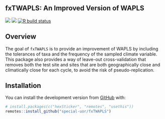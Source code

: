 
<!-- README.md is generated from README.Rmd. Please edit that file -->

## fxTWAPLS: An Improved Version of WAPLS

<!-- <img src="inst/images/logo.png" alt="logo" align="right" height=200px/> -->

<!-- <img src="https://raw.githubusercontent.com/special-uor/fxTWAPLS/master/inst/images/logo.png" alt="logo" align="right" height=200px/> -->

<!-- badges: start -->

<!-- [![](https://img.shields.io/github/languages/code-size/special-uor/fxTWAPLS.svg)](https://github.com/special-uor/fxTWAPLS) -->

<!-- [![R build status](https://github.com/special-uor/fxTWAPLS/workflows/R-CMD-check/badge.svg)](https://github.com/special-uor/fxTWAPLS/actions) -->

[![](https://img.shields.io/badge/devel%20version-0.0.0.9000-blue.svg)](https://github.com/special-uor/fxTWAPLS)
[![](https://codecov.io/gh/special-uor/fxTWAPLS/branch/master/graph/badge.svg?token=Q6SYL7AOGR)](https://codecov.io/gh/special-uor/fxTWAPLS)
[![R build
status](https://github.com/special-uor/fxTWAPLS/workflows/R-CMD-check/badge.svg)](https://github.com/special-uor/fxTWAPLS/actions)
<!-- badges: end -->

## Overview

The goal of `fxTWAPLS` is to provide an improvement of WAPLS by
including the tolerances of taxa and the frequency of the sampled
climate variable. This package also provides a way of leave-out
cross-validation that removes both the test site and sites that are both
geographically close and climatically close for each cycle, to avoid the
risk of
pseudo-replication.

## Installation

<!-- ### Create a Personal Access Token (PAT) for Github -->

<!-- This is needed to install packages from private repositories. Once configured, -->

<!-- there is no need to configure it again. -->

<!-- ```{r, eval = FALSE} -->

<!-- # install.packages("usethis") -->

<!-- usethis::browse_github_pat(scopes = "repo",  -->

<!--                            description = "R:GITHUB_PAT",  -->

<!--                            host = "https://github.com/special-uor") -->

<!-- ``` -->

<!-- Copy the generated token. Then, run the following command: -->

<!-- ```{r, eval = FALSE} -->

<!-- usethis::edit_r_environ() -->

<!-- ``` -->

<!-- Add a new line to the `.Renviron` file: -->

<!-- ```bash -->

<!-- GITHUB_PAT=xxxyyyzzz -->

<!-- ``` -->

<!-- Make sure to leave a new empty line after `GITHUB_PAT`. Restart R (Session >  -->

<!-- Restart R in the RStudio menu bar), as environment variables are loaded from  -->

<!-- `.Renviron` only at the start of an R session.  -->

<!-- Check that the PAT is now available like so: -->

<!-- ```{r, eval = FALSE} -->

<!-- usethis::git_sitrep() -->

<!-- ``` -->

<!-- You can install the released version of fxTWAPLS from [CRAN](https://CRAN.R-project.org) with: -->

<!-- ``` r -->

<!-- install.packages("fxTWAPLS") -->

<!-- ``` -->

<!-- And the development version from [GitHub](https://github.com/) with: -->

You can install the development version from
[GitHub](https://github.com/) with:

``` r
# install.packages(c("hexSticker", "remotes", "usethis"))
remotes::install_github("special-uor/fxTWAPLS")
```

<!-- ## Example -->

<!-- This is a basic example which shows you how to solve a common problem: -->
